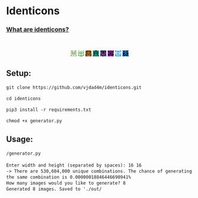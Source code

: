 # Identicons

### [What are identicons?](https://en.wikipedia.org/wiki/Identicon)

<br>

<p align="center">
<img src="out/8ce912648680d71af57e66c12831bd81373ae8e3f96b314a9d72dc2500e2fbc7.png" />
<img src="out/81728a5a6924c41000d9d5d5e547383848d868dc837ac5340705fcb210b7cc5f.png" />
<img src="out/83973af5fd4d8d08037adad6650679a52bdfa4305fdbd50b29af6b89bb3432c7.png" />
<img src="out/701223e3464c9deda23cedf21e72ae3dbc3762e74d3a4ce19ad9f7243ad37687.png" />
<img src="out/a39d7aefaa25bdeabcb7c21f52e24f65c68fb09d39fae1c800e2586bacefa2a3.png" />
<img src="out/dcb1cf83a6f43c515451cb47ddcc8597d516a10d8959ba679a2725a98af4b32f.png" />
<img src="out/f427d920e00524e960216affebb924ab5a66d0af11907277999b62fc0b93bfcc.png" />
<img src="out/fcebcda49cd43a533893f6f85959ba65c033ff54fab87919cd339f3dd43ed937.png" />
</p>

## Setup:

```
git clone https://github.com/vjdad4m/identicons.git
```
```
cd identicons
```
```
pip3 install -r requirements.txt
```
```
chmod +x generator.py
```

## Usage:

```
/generator.py

Enter width and height (separated by spaces): 16 16
-> There are 530,604,000 unique combinations. The chance of generating the same combination is 0.00000018846446690941%
How many images would you like to generate? 8
Generated 8 images. Saved to './out/
```